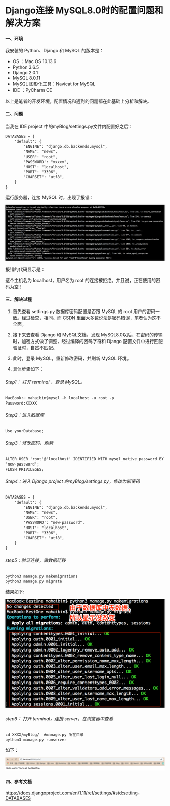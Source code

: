 Django连接 MySQL8.0时的配置问题和解决方案
=========

#### 一、环境

我安装的 Python、Django 和 MySQL 的版本是：

-  OS ：Mac OS 10.13.6
-  Python 3.6.5
-  Django 2.0.1
-  MySQL 8.0.11
-  MySQL 图形化工具：Navicat for MySQL
-  IDE ：PyCharm CE

以上是笔者的开发环境，配置情况和遇到的问题都在此基础上分析和解决。

#### 二、问题

当我在 IDE project 中的myBlog/settings.py文件内配置好之后：

```
DATABASES = {
    'default': {
        "ENGINE": "django.db.backends.mysql",
        "NAME": "news",
        "USER": "root",
        'PASSWORD': "xxxxx",
        'HOST': "localhost",
        "PORT": "3306",
        "CHARSET": "utf8",
    }
}
```

 运行服务器，连接 MySQL 时，出现了报错：

![Question](./images/questionDjangoMySQL.png)

报错的代码显示是：

这个主机名为 localhost，用户名为 root 的连接被拒绝。并且说，正在使用的密码为空！

#### 三、解决过程

1. 首先查看 settings.py 数据库密码配置是否跟 MySQL 的 root 用户的密码一致。经过检查，相同。而 CSDN 里面大多数说法是密码错误，笔者认为这不全面。

2. 接下来去查看 Django 和 MySQL文档，发现 MySQL8.0以后，在密码的传输时，加密方式做了调整，经过编译的密码字符和 Django 配置文件中进行匹配验证时，自然不匹配。

3. 此时，登录 MySQL，重新修改密码，并刷新 MySQL 环境。

4. 具体步骤如下：

###### Step1： 打开 terminal ，登录 MySQL。

```            
MacBook:~ mahaibin$mysql -h localhost -u root -p
Password:XXXXX
```

###### Step2：进入数据库

```
Use yourDatabase;
```

###### Step3：修改密码，刷新

```
ALTER USER 'root'@'localhost' IDENTIFIED WITH mysql_native_password BY 'new-password'; 
FLUSH PRIVILEGES;
```

###### Step4：进入 Django project 的myBlog/settings.py，修改为新密码

```
DATABASES = {
    'default': {
        "ENGINE": "django.db.backends.mysql",
        "NAME": "news",
        "USER": "root",
        'PASSWORD': "new-password",
        'HOST': "localhost",
        "PORT": "3306",
        "CHARSET": "utf8",
    }
}
```

###### step5：验证连接，做数据迁移

```
python3 manage.py makemigrations
python3 manage.py migrate  
```

结果如下:

![result](./images/mysql数据迁移.png)

###### step6： 打开 terminal，连接 server，在浏览器中查看

```
cd XXXX/myBlog/  #manage.py 所在目录
python3 manage.py runserver
```

如下：

![localhost](./images/localhostPolls.jpg)

#### 四、参考文档
https://docs.djangoproject.com/en/1.11/ref/settings/#std:setting-DATABASES